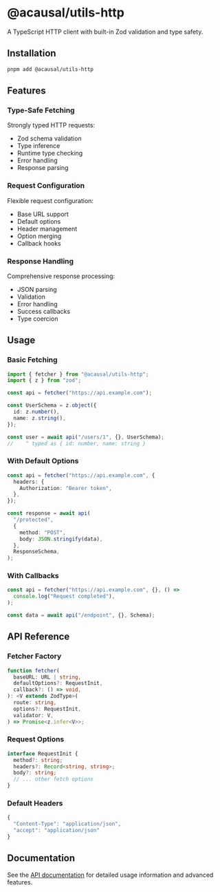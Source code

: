 # @acausal/utils-http

A TypeScript HTTP client with built-in Zod validation and type safety.

## Installation

```bash
pnpm add @acausal/utils-http
```

## Features

### Type-Safe Fetching

Strongly typed HTTP requests:

- Zod schema validation
- Type inference
- Runtime type checking
- Error handling
- Response parsing

### Request Configuration

Flexible request configuration:

- Base URL support
- Default options
- Header management
- Option merging
- Callback hooks

### Response Handling

Comprehensive response processing:

- JSON parsing
- Validation
- Error handling
- Success callbacks
- Type coercion

## Usage

### Basic Fetching

```typescript
import { fetcher } from "@acausal/utils-http";
import { z } from "zod";

const api = fetcher("https://api.example.com");

const UserSchema = z.object({
  id: z.number(),
  name: z.string(),
});

const user = await api("/users/1", {}, UserSchema);
//    ^ typed as { id: number, name: string }
```

### With Default Options

```typescript
const api = fetcher("https://api.example.com", {
  headers: {
    Authorization: "Bearer token",
  },
});

const response = await api(
  "/protected",
  {
    method: "POST",
    body: JSON.stringify(data),
  },
  ResponseSchema,
);
```

### With Callbacks

```typescript
const api = fetcher("https://api.example.com", {}, () =>
  console.log("Request completed"),
);

const data = await api("/endpoint", {}, Schema);
```

## API Reference

### Fetcher Factory

```typescript
function fetcher(
  baseURL: URL | string,
  defaultOptions?: RequestInit,
  callback?: () => void,
): <V extends ZodType>(
  route: string,
  options?: RequestInit,
  validator: V,
) => Promise<z.infer<V>>;
```

### Request Options

```typescript
interface RequestInit {
  method?: string;
  headers?: Record<string, string>;
  body?: string;
  // ... other fetch options
}
```

### Default Headers

```typescript
{
  "Content-Type": "application/json",
  "accept": "application/json"
}
```

## Documentation

See the [API documentation](./docs/api.md) for detailed usage information and advanced features.
